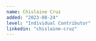 ```yaml
---
name: Chislaine Cruz
added: "2023-08-24"
level: "Individual Contributor"
linkedin: "chislaine-cruz"
---
```


